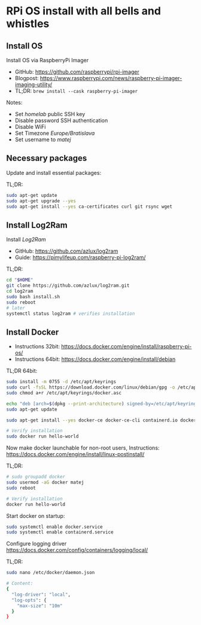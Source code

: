 # RPi OS install with all bells and whistles

## Install OS

Install OS via RaspberryPi Imager

- GitHub: <https://github.com/raspberrypi/rpi-imager>
- Blogpost: <https://www.raspberrypi.com/news/raspberry-pi-imager-imaging-utility/>
- TL;DR: `brew install --cask raspberry-pi-imager`

Notes:

- Set _homelab_ public SSH key
- Disable password SSH authentication
- Disable WiFi
- Set Timezone _Europe/Bratislava_
- Set username to _matej_

## Necessary packages

Update and install essential packages:

TL;DR:

```sh
sudo apt-get update
sudo apt-get upgrade --yes
sudo apt-get install --yes ca-certificates curl git rsync wget
```

## Install Log2Ram

Install _Log2Ram_

- GitHub: <https://github.com/azlux/log2ram>
- Guide: <https://pimylifeup.com/raspberry-pi-log2ram/>

TL;DR:

```sh
cd "$HOME"
git clone https://github.com/azlux/log2ram.git
cd log2ram
sudo bash install.sh
sudo reboot
# later
systemctl status log2ram # verifies installation
```

## Install Docker

- Instructions 32bit: https://docs.docker.com/engine/install/raspberry-pi-os/
- Instructions 64bit: https://docs.docker.com/engine/install/debian

TL;DR 64bit:

```sh
sudo install -m 0755 -d /etc/apt/keyrings
sudo curl -fsSL https://download.docker.com/linux/debian/gpg -o /etc/apt/keyrings/docker.asc
sudo chmod a+r /etc/apt/keyrings/docker.asc

echo "deb [arch=$(dpkg --print-architecture) signed-by=/etc/apt/keyrings/docker.asc] https://download.docker.com/linux/debian $(. /etc/os-release && echo "$VERSION_CODENAME") stable" | sudo tee /etc/apt/sources.list.d/docker.list >/dev/null
sudo apt-get update

sudo apt-get install --yes docker-ce docker-ce-cli containerd.io docker-buildx-plugin docker-compose-plugin

# Verify installation
sudo docker run hello-world
```

Now make docker launchable for non-root users, Instructions: https://docs.docker.com/engine/install/linux-postinstall/

TL;DR:

```sh
# sudo groupadd docker
sudo usermod -aG docker matej
sudo reboot

# Verify installation
docker run hello-world
```

Start docker on startup:

```sh
sudo systemctl enable docker.service
sudo systemctl enable containerd.service
```

Configure logging driver https://docs.docker.com/config/containers/logging/local/

TL;DR:

```sh
sudo nano /etc/docker/daemon.json

# Content:
{
  "log-driver": "local",
  "log-opts": {
    "max-size": "10m"
  }
}
```

